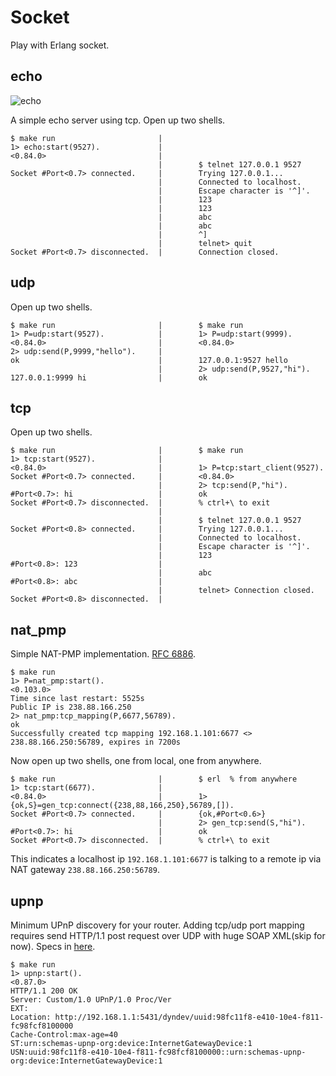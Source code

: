# Socket

Play with Erlang socket.

## echo

![echo](../assets/echo.gif?raw=true)

A simple echo server using tcp. Open up two shells.

```
$ make run                       |
1> echo:start(9527).             |
<0.84.0>                         |
                                 |        $ telnet 127.0.0.1 9527
Socket #Port<0.7> connected.     |        Trying 127.0.0.1...
                                 |        Connected to localhost.
                                 |        Escape character is '^]'.
                                 |        123
                                 |        123
                                 |        abc
                                 |        abc
                                 |        ^]
                                 |        telnet> quit
Socket #Port<0.7> disconnected.  |        Connection closed.
```

## udp

Open up two shells.

```
$ make run                       |        $ make run
1> P=udp:start(9527).            |        1> P=udp:start(9999).
<0.84.0>                         |        <0.84.0>
2> udp:send(P,9999,"hello").     |
ok                               |        127.0.0.1:9527 hello
                                 |        2> udp:send(P,9527,"hi").
127.0.0.1:9999 hi                |        ok
```

## tcp

Open up two shells.

```
$ make run                       |        $ make run
1> tcp:start(9527).              |
<0.84.0>                         |        1> P=tcp:start_client(9527).
Socket #Port<0.7> connected.     |        <0.84.0>
                                 |        2> tcp:send(P,"hi").
#Port<0.7>: hi                   |        ok
Socket #Port<0.7> disconnected.  |        % ctrl+\ to exit
                                 |
                                 |        $ telnet 127.0.0.1 9527
Socket #Port<0.8> connected.     |        Trying 127.0.0.1...
                                 |        Connected to localhost.
                                 |        Escape character is '^]'.
                                 |        123
#Port<0.8>: 123                  |
                                 |        abc
#Port<0.8>: abc                  |
                                 |        telnet> Connection closed.
Socket #Port<0.8> disconnected.  |
```

## nat_pmp

Simple NAT-PMP implementation. [RFC 6886](https://tools.ietf.org/html/rfc6886).

```
$ make run
1> P=nat_pmp:start().
<0.103.0>
Time since last restart: 5525s
Public IP is 238.88.166.250
2> nat_pmp:tcp_mapping(P,6677,56789).
ok
Successfully created tcp mapping 192.168.1.101:6677 <> 238.88.166.250:56789, expires in 7200s
```

Now open up two shells, one from local, one from anywhere.

```
$ make run                       |        $ erl  % from anywhere
1> tcp:start(6677).              |
<0.84.0>                         |        1> {ok,S}=gen_tcp:connect({238,88,166,250},56789,[]).
Socket #Port<0.7> connected.     |        {ok,#Port<0.6>}
                                 |        2> gen_tcp:send(S,"hi").
#Port<0.7>: hi                   |        ok
Socket #Port<0.7> disconnected.  |        % ctrl+\ to exit
```

This indicates a localhost ip `192.168.1.101:6677` is talking to a remote ip via NAT gateway `238.88.166.250:56789`.

## upnp

Minimum UPnP discovery for your router. Adding tcp/udp port mapping requires send HTTP/1.1 post request over UDP with huge SOAP XML(skip for now). Specs in [here](http://upnp.org/specs/gw/UPnP-gw-WANIPConnection-v1-Service.pdf).

```
$ make run
1> upnp:start().
<0.87.0>
HTTP/1.1 200 OK
Server: Custom/1.0 UPnP/1.0 Proc/Ver
EXT:
Location: http://192.168.1.1:5431/dyndev/uuid:98fc11f8-e410-10e4-f811-fc98fcf8100000
Cache-Control:max-age=40
ST:urn:schemas-upnp-org:device:InternetGatewayDevice:1
USN:uuid:98fc11f8-e410-10e4-f811-fc98fcf8100000::urn:schemas-upnp-org:device:InternetGatewayDevice:1
```
